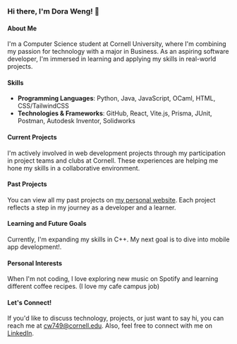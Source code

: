 ### Hi there, I'm Dora Weng! 👋

#### About Me
I'm a Computer Science student at Cornell University, where I'm combining my passion for technology with a major in Business. As an aspiring software developer, I'm immersed in learning and applying my skills in real-world projects.

#### Skills
- **Programming Languages**: Python, Java, JavaScript, OCaml, HTML, CSS/TailwindCSS
- **Technologies & Frameworks**: GitHub, React, Vite.js, Prisma, JUnit, Postman, Autodesk Inventor, Solidworks

#### Current Projects
I'm actively involved in web development projects through my participation in project teams and clubs at Cornell. These experiences are helping me hone my skills in a collaborative environment.

#### Past Projects
You can view all my past projects on [my personal website](https://dora-weng.vercel.app/#Home). Each project reflects a step in my journey as a developer and a learner.

#### Learning and Future Goals
Currently, I'm expanding my skills in C++. My next goal is to dive into mobile app development!.

#### Personal Interests
When I'm not coding, I love exploring new music on Spotify and learning different coffee recipes. (I love my cafe campus job)

#### Let's Connect!
If you'd like to discuss technology, projects, or just want to say hi, you can reach me at cw749@cornell.edu. Also, feel free to connect with me on [LinkedIn](https://www.linkedin.com/in/chuyinweng/).

